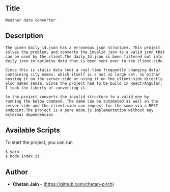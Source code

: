 ## Title
    Weather data converter

## Description

    The given daily_14.json has a erroneous json structure. This project solves the problem, and converts the invalid json to a valid json that can be used by the client.The daily_14.json is been filtered out into daily.json to optimise data that is been sent over to the client-side.
    
    Since this is static data (not a real-time frequently changing data) containing city names, which itself is a not so large set, so either hosting it on the server-side or using it on the client-side directly also makes sense. Since the project had to be build in React/Angular, I took the liberty of converting it.

    So the project converts the invalid structure to a valid one by running the below command. The same can be automated as well on the server-side and the client-side can request for the same via a REST endpoint.The project is a pure node.js implementation without any external dependencies

## Available Scripts

To start the project, you can run

    $ yarn
    $ node index.js

## Author

* **Chetan Jain** - (https://github.com/chetan-plrch)
